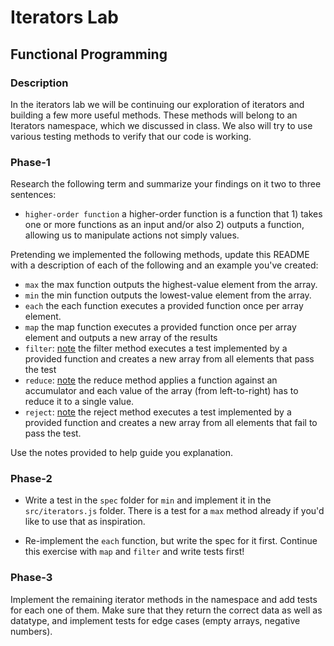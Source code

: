 # Iterators Lab
## Functional Programming


### Description

In the iterators lab we will be continuing our exploration of iterators and building a few more useful methods. These methods will belong to an Iterators namespace, which we discussed in class. We also will try to use various testing methods to verify that our code is working.


### Phase-1

Research the following term and summarize your findings on it two to three sentences:

* `higher-order function`
a higher-order function is a function that 1) takes one or more functions as an input and/or also 2) outputs a function, allowing us to manipulate actions not simply values. 

Pretending we implemented the following methods, update this README with a description of each of the following and an example you've created:

* `max` the max function outputs the highest-value element from the array. 
* `min` the min function outputs the lowest-value element from the array.
* `each` the each function executes a provided function once per array element. 
* `map` the map function executes a provided function once per array element and outputs a new array of the results
* `filter`: [note](https://developer.mozilla.org/en-US/docs/Web/JavaScript/Reference/Global_Objects/Array/filter)
the filter method executes a test implemented by a provided function and creates a new array from all elements that pass the test
* `reduce`: [note](https://developer.mozilla.org/en-US/docs/Web/JavaScript/Reference/Global_Objects/Array/reduce)
the reduce method applies a function against an accumulator and each value of the array (from left-to-right) has to reduce it to a single value.
* `reject`: [note](http://underscorejs.org/#reject)
the reject method executes a test implemented by a provided function and creates a new array from all elements that fail to pass the test. 

Use the notes provided to help guide you explanation.


### Phase-2

* Write a test in the `spec` folder for `min` and implement it in the `src/iterators.js` folder. There is a test for a `max` method already if you'd like to use that as inspiration.

* Re-implement the `each` function, but write the spec for it first. Continue this exercise with `map` and `filter` and write tests first!


### Phase-3

Implement the remaining iterator methods in the namespace and add tests for each one of them. Make sure that they return the correct data as well as datatype, and implement tests for edge cases (empty arrays, negative numbers).

